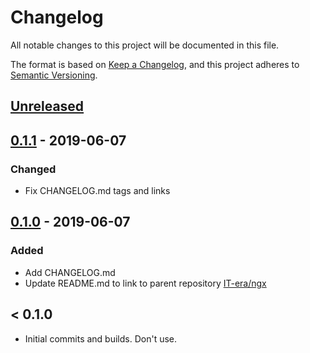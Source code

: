 # Changelog
All notable changes to this project will be documented in this file.

The format is based on [Keep a Changelog](https://keepachangelog.com/en/1.0.0/),
and this project adheres to [Semantic Versioning](https://semver.org/spec/v2.0.0.html).

## [Unreleased]
<!-- This section contains upcoming changes not yet in a version -->

<!-- ### Added -->

<!-- ### Changed -->

<!-- ### Removed -->

## [0.1.1] - 2019-06-07

### Changed
- Fix CHANGELOG.md tags and links

## [0.1.0] - 2019-06-07
### Added
- Add CHANGELOG.md
- Update README.md to link to parent repository [IT-era/ngx](https://github.com/it-era/ngx)

## < 0.1.0
- Initial commits and builds. Don't use.

[Unreleased]: https://github.com/it-era/ngx-safe-pipes/compare/0.1.1...HEAD
[0.1.1]: https://github.com/it-era/ngx-safe-pipes/compare/0.1.0...0.1.1
[0.1.0]: https://github.com/it-era/ngx-safe-pipes/releases/tag/0.1.0
